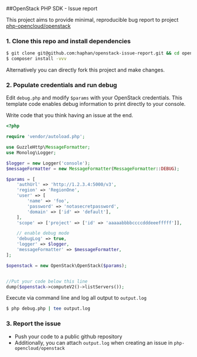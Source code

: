 ##OpenStack PHP SDK - Issue report

This project aims to provide minimal, reproducible bug report to project [php-opencloud/openstack](https://github.com/php-opencloud/openstack/)

### 1. Clone this repo and install dependencies

```bash
$ git clone git@github.com:haphan/openstack-issue-report.git && cd openstack-issue-report
$ composer install -vvv
```
Alternatively you can directly fork this project and make changes.

### 2. Populate credentials and run debug

Edit `debug.php` and modify `$params` with your OpenStack credentials. 
This template code enables debug information to print directly to your console.
 
Write code that you think having an issue at the end.


```php
<?php

require 'vendor/autoload.php';

use GuzzleHttp\MessageFormatter;
use Monolog\Logger;

$logger = new Logger('console');
$messageFormatter = new MessageFormatter(MessageFormatter::DEBUG);

$params = [
    'authUrl' => 'http://1.2.3.4:5000/v3',
    'region' => 'RegionOne',
    'user' => [
        'name' => 'foo',
        'password' => 'notasecretpassword',
        'domain' => ['id' => 'default'],
    ],
    'scope' => ['project' => ['id' => 'aaaaabbbbccccdddeeefffff']],

    // enable debug mode
    'debugLog' => true,
    'logger' => $logger,
    'messageFormatter' => $messageFormatter,
];

$openstack = new OpenStack\OpenStack($params);


//Put your code below this line
dump($openstack->computeV2()->listServers());
```

Execute via command line and log all output to `output.log`

```bash
$ php debug.php | tee output.log
```

### 3. Report the issue

- Push your code to a public github repository
- Additionally, you can attach `output.log` when creating an issue in `php-opencloud/openstack`